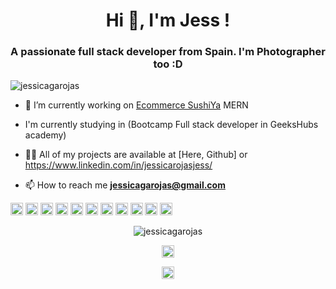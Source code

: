 <h1 align="center">Hi 👋, I'm Jess !</h1>
<h3 align="center">A passionate full stack developer from Spain. I'm Photographer too :D</h3>
<p align="left"> <img src="https://komarev.com/ghpvc/?username=jessicagarojas" alt="jessicagarojas" /> </p>

- 🔭 I’m currently working on [Ecommerce SushiYa](https://github.com/Adrian-M-A/frontendEcommerce.git) MERN

- I'm currently studying in (Bootcamp Full stack developer in GeeksHubs academy)

- 👨‍💻 All of my projects are available at [Here, Github] or https://www.linkedin.com/in/jessicarojasjess/

- 📫 How to reach me **jessicagarojas@gmail.com**

<p align="left"><img src="https://konpa.github.io/devicon/devicon.git/icons/react/react-original-wordmark.svg" alt="react" width="20" height="20"/> 
<img src="https://cdn.jsdelivr.net/npm/simple-icons@3.0.1/icons/angular.svg" alt="angularjs" width="20" height="20"/>
<img src="https://cdn.jsdelivr.net/npm/simple-icons@3.0.1/icons/git.svg" alt="git" width="20" height="20"/>
<img src="https://cdn.jsdelivr.net/npm/simple-icons@3.0.1/icons/bootstrap.svg" alt="bootstrap" width="20" height="20"/> 
<img src="https://cdn.jsdelivr.net/npm/simple-icons@3.0.1/icons/css3.svg" alt="css3" width="20" height="20"/>
<img src="https://cdn.jsdelivr.net/npm/simple-icons@3.0.1/icons/html5.svg" alt="html5" width="20" height="20"/>
<img src="https://cdn.jsdelivr.net/npm/simple-icons@3.0.1/icons/javascript.svg" alt="javascript" width="20" height="20"/>
<img src="https://cdn.jsdelivr.net/npm/simple-icons@3.0.1/icons/nodemon.svg" alt="node" width="20" height="20"/>
<img src="https://cdn.jsdelivr.net/npm/simple-icons@3.0.1/icons/mongodb.svg" alt="mongodb" width="20" height="20"/>
<img src="https://cdn.jsdelivr.net/npm/simple-icons@3.0.1/icons/mysql.svg" alt="mysql" width="20" height="20"/>
<img src="https://cdn.jsdelivr.net/npm/simple-icons@3.0.1/icons/react.svg" alt="react" width="20" height="20"/>

</p>
<p align="center"> 
<img src="https://github-readme-stats.vercel.app/api?username=jessicagarojas&show_icons=true" alt="jessicagarojas" />
</p>

<p align="center">
<a href="https://instagram.com/jessica_rojas_jess" target="blank"><img align="center" src="https://cdn.jsdelivr.net/npm/simple-icons@3.0.1/icons/instagram.svg" alt="jessica_rojas_jess" height="20" width="20" /></a>
</p>

<p align="center">
<a href="https://www.linkedin.com/in/jessicarojasjess/" target="blank"><img align="center" src="https://cdn.jsdelivr.net/npm/simple-icons@3.0.1/icons/linkedin.svg" alt="jessica_rojas_linkedin" height="20" width="20" /></a>
</p>
